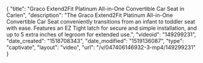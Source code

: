 {
    "title": "Graco Extend2Fit Platinum All-in-One Convertible Car Seat in Carlen",
    "description": "The Graco Extend2Fit Platinum All-in-One Convertible Car Seat conveniently transitions from an infant to toddler seat with ease. Features an EZ Tight latch for secure and simple installation, and up to 5 extra inches of legroom for extended use.",
    "videoid": "149299231",
    "date_created": "1518708343",
    "date_modified": "1519136087",
    "type": "captivate",
    "layout": "video",
    "url": "\/v\/047406146932-3-mp4\/149299231"
}